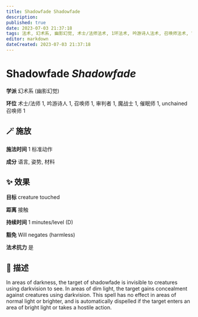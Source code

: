 ```yaml
---
title: Shadowfade Shadowfade
description: 
published: true
date: 2023-07-03 21:37:18
tags: 法术, 幻术系, 幽影幻觉, 术士/法师法术, 1环法术, 吟游诗人法术, 召唤师法术, 审判者法术, 魔战士法术, 催眠师法术, unchained 召唤师法术
editor: markdown
dateCreated: 2023-07-03 21:37:18
---
```


# **Shadowfade** *Shadowfade*

**学派** 幻术系 (幽影幻觉) 

**环位** 术士/法师 1, 吟游诗人 1, 召唤师 1, 审判者 1, 魔战士 1, 催眠师 1, unchained 召唤师 1

## 🪄 施放

**施法时间** 1 标准动作

**成分** 语言, 姿势, 材料

## ✨ 效果 

**目标** creature touched 

**距离** 接触  

**持续时间** 1 minutes/level (D) 

**豁免** Will negates (harmless)

**法术抗力** 是

## 📖 描述

In areas of darkness, the target of shadowfade is invisible to creatures using darkvision to see. In areas of dim light, the target gains concealment against creatures using darkvision. This spell has no effect in areas of normal light or brighter, and is automatically dispelled if the target enters an area of bright light or takes a hostile action.
    